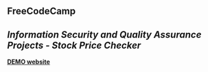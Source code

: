 ## FreeCodeCamp
*Information Security and Quality Assurance Projects - Stock Price Checker*
------

**[DEMO website](https://fcc-stock-price-checker-liu.glitch.me/)**
